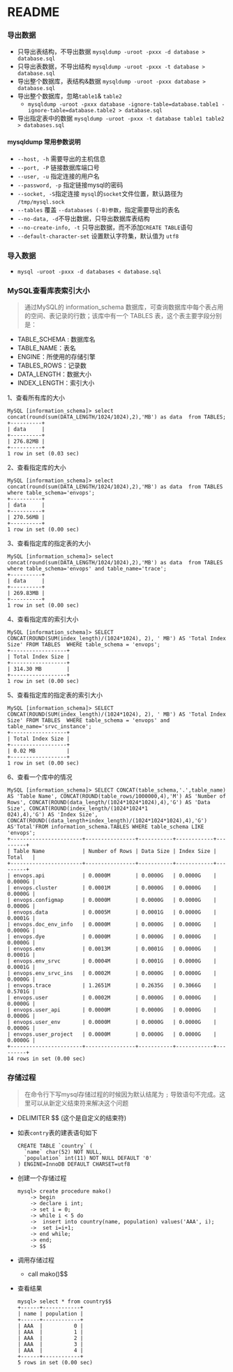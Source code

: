 # README

### 导出数据

- 只导出表结构，不导出数据 `mysqldump -uroot -pxxx -d database > database.sql`
- 只导出表数据，不导出结构 `mysqldump -uroot -pxxx -t database > database.sql`
- 导出整个数据库，表结构&数据 `mysqldump -uroot -pxxx database > database.sql`
- 导出整个数据库，忽略`table1`& `table2`
  - `mysqldump -uroot -pxxx database -ignore-table=database.table1 -ignore-table=database.table2 > database.sql`
- 导出指定表中的数据 `mysqldump -uroot -pxxx -t database table1 table2 > databases.sql`

#### mysqldump 常用参数说明

- `--host, -h` 需要导出的主机信息
- `--port, -P` 链接数据库端口号
- `--user, -u` 指定连接的用户名
- `--password, -p` 指定链接mysql的密码
- `--socket, -S`指定连接 `mysql`的`socket`文件位置，默认路径为 `/tmp/mysql.sock`
- `--tables` 覆盖 `--databases (-B)参数`，指定需要导出的表名
- `--no-data, -d`不导出数据，只导出数据库表结构
- `--no-create-info, -t` 只导出数据，而不添加`CREATE TABLE`语句
- `--default-character-set` 设置默认字符集，默认值为 `utf8`



### 导入数据

- `mysql -uroot -pxxx -d databases < database.sql`



### MySQL查看库表索引大小

> 通过MySQL的 information_schema 数据库，可查询数据库中每个表占用的空间、表记录的行数；该库中有一个 TABLES 表，这个表主要字段分别是：

- TABLE_SCHEMA : 数据库名
- TABLE_NAME：表名
- ENGINE：所使用的存储引擎
- TABLES_ROWS：记录数
- DATA_LENGTH：数据大小
- INDEX_LENGTH：索引大小

1、查看所有库的大小

```
MySQL [information_schema]> select concat(round(sum(DATA_LENGTH/1024/1024),2),'MB') as data  from TABLES;
+----------+
| data     |
+----------+
| 276.82MB |
+----------+
1 row in set (0.03 sec)
```

2、查看指定库的大小

```
MySQL [information_schema]> select concat(round(sum(DATA_LENGTH/1024/1024),2),'MB') as data  from TABLES where table_schema='envops';
+----------+
| data     |
+----------+
| 270.56MB |
+----------+
1 row in set (0.00 sec)
```

3、查看指定库的指定表的大小

```
MySQL [information_schema]> select concat(round(sum(DATA_LENGTH/1024/1024),2),'MB') as data  from TABLES where table_schema='envops' and table_name='trace';
+----------+
| data     |
+----------+
| 269.83MB |
+----------+
1 row in set (0.00 sec)
```

4、查看指定库的索引大小

```
MySQL [information_schema]> SELECT CONCAT(ROUND(SUM(index_length)/(1024*1024), 2), ' MB') AS 'Total Index Size' FROM TABLES  WHERE table_schema = 'envops'; 
+------------------+
| Total Index Size |
+------------------+
| 314.30 MB        |
+------------------+
1 row in set (0.00 sec)
```

5、查看指定库的指定表的索引大小

```
MySQL [information_schema]> SELECT CONCAT(ROUND(SUM(index_length)/(1024*1024), 2), ' MB') AS 'Total Index Size' FROM TABLES  WHERE table_schema = 'envops' and table_name='srvc_instance'; 
+------------------+
| Total Index Size |
+------------------+
| 0.02 MB          |
+------------------+
1 row in set (0.00 sec)
```

6、查看一个库中的情况

```
MySQL [information_schema]> SELECT CONCAT(table_schema,'.',table_name) AS 'Table Name', CONCAT(ROUND(table_rows/1000000,4),'M') AS 'Number of Rows', CONCAT(ROUND(data_length/(1024*1024*1024),4),'G') AS 'Data Size', CONCAT(ROUND(index_length/(1024*1024*1
024),4),'G') AS 'Index Size', CONCAT(ROUND((data_length+index_length)/(1024*1024*1024),4),'G') AS'Total'FROM information_schema.TABLES WHERE table_schema LIKE 'envops';
+-----------------------+----------------+-----------+------------+---------+
| Table Name            | Number of Rows | Data Size | Index Size | Total   |
+-----------------------+----------------+-----------+------------+---------+
| envops.api            | 0.0000M        | 0.0000G   | 0.0000G    | 0.0000G |
| envops.cluster        | 0.0001M        | 0.0000G   | 0.0000G    | 0.0000G |
| envops.configmap      | 0.0000M        | 0.0000G   | 0.0000G    | 0.0000G |
| envops.data           | 0.0005M        | 0.0001G   | 0.0000G    | 0.0001G |
| envops.doc_env_info   | 0.0000M        | 0.0000G   | 0.0000G    | 0.0000G |
| envops.dye            | 0.0000M        | 0.0000G   | 0.0000G    | 0.0000G |
| envops.env            | 0.0013M        | 0.0001G   | 0.0000G    | 0.0001G |
| envops.env_srvc       | 0.0004M        | 0.0001G   | 0.0000G    | 0.0001G |
| envops.env_srvc_ins   | 0.0002M        | 0.0000G   | 0.0000G    | 0.0000G |
| envops.trace          | 1.2651M        | 0.2635G   | 0.3066G    | 0.5701G |
| envops.user           | 0.0002M        | 0.0000G   | 0.0000G    | 0.0000G |
| envops.user_api       | 0.0000M        | 0.0000G   | 0.0000G    | 0.0000G |
| envops.user_env       | 0.0000M        | 0.0000G   | 0.0000G    | 0.0000G |
| envops.user_project   | 0.0000M        | 0.0000G   | 0.0000G    | 0.0000G |
+-----------------------+----------------+-----------+------------+---------+
14 rows in set (0.00 sec)
```



### 存储过程

> 在命令行下写mysql存储过程的时候因为默认结尾为 `;` 导致语句不完成。这里可以从新定义结束符来解决这个问题

- DELIMITER $$ (这个是自定义的结束符)

- 如表`contry`表的建表语句如下

  ```
  CREATE TABLE `country` (
    `name` char(52) NOT NULL,
    `population` int(11) NOT NULL DEFAULT '0'
  ) ENGINE=InnoDB DEFAULT CHARSET=utf8
  ```

- 创建一个存储过程

  ```
  mysql> create procedure mako()
      -> begin
      -> declare i int;
      -> set i = 0;
      -> while i < 5 do
      ->  insert into country(name, population) values('AAA', i);
      ->  set i=i+1;
      -> end while;
      -> end;
      -> $$
  ```

- 调用存储过程

  - call mako()$$

- 查看结果

  ```
  mysql> select * from country$$
  +------+------------+
  | name | population |
  +------+------------+
  | AAA  |          0 |
  | AAA  |          1 |
  | AAA  |          2 |
  | AAA  |          3 |
  | AAA  |          4 |
  +------+------------+
  5 rows in set (0.00 sec)
  ```
